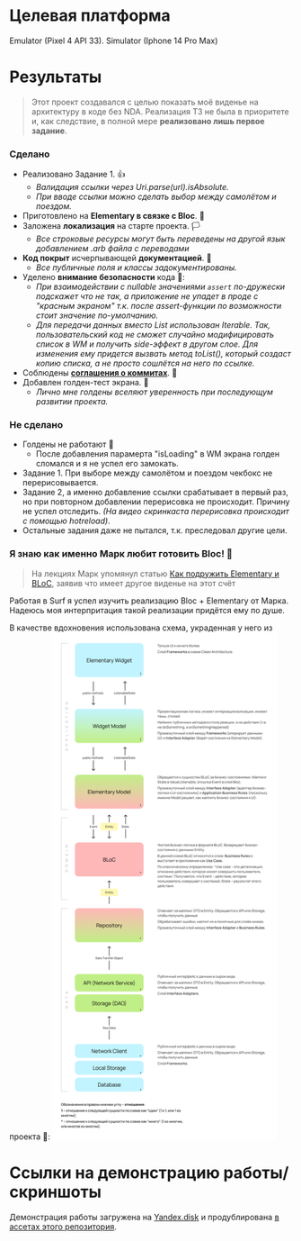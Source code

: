 # Целевая платформа

Emulator (Pixel 4 API 33).
Simulator (Iphone 14 Pro Max)

# Результаты

> Этот проект создавался с целью показать моё виденье на архитектуру в коде без NDA. Реализация
> ТЗ не была в приоритете и, как следствие, в полной мере **реализовано лишь первое задание**.

### Сделано

- Реализовано Задание 1. 👍
  - _Валидация ссылки через Uri.parse(url).isAbsolute._
  - _При вводе ссылки можно сделать выбор между самолётом и поездом._
- Приготовлено на **Elementary в связке с Bloc**. 🐄
- Заложена **локализация** на старте проекта. 🏳️
    - _Все строковые ресурсы могут быть переведены на другой язык добавлением .arb файла с переводами_
- **Код покрыт** исчерпывающей **документацией**. 📄
    - _Все публичные поля и классы задокументированы._
- Уделено **внимание безопасности** кода 🙏:
    - _При взаимодействии с nullable значениями `assert` по-дружески подскажет что не так,
      а приложение не упадет в проде с "красным экраном" т.к. после assert-функции по возможности стоит значение
      по-умолчанию._
    - _Для передачи данных вместо List использован Iterable. Так, пользовательский код не сможет случайно модифицировать
      список в WM и получить side-эффект в другом слое. Для изменения ему придется вызвать метод toList(), который
      создаст
      копию списка, а не просто сошлётся на него по ссылке._
- Соблюдены [**соглашения о коммитах**](https://www.conventionalcommits.org/ru/v1.0.0/). 🤝
- Добавлен голден-тест экрана. 🎰
    - _Лично мне голдены вселяют уверенность при последующум развитии проекта._

### Не сделано

- Голдены не работают 🤡
    - После добавления парамерта "isLoading" в WM экрана голден сломался и я не успел его замокать.
- Задание 1. При выборе между самолётом и поездом чекбокс не перерисовывается.
- Задание 2, а именно добавление ссылки срабатывает в первый раз, но при повторном добавлении перерисовка не происходит.
  Причину не успел отследить. _(На видео скринкаста перерисовка происходит с помощью hotreload)_.
- Остальные задания даже не пытался, т.к. преследовал другие цели.

[//]: # (Громкий заголовок который должен привлечь внимание:)

### Я знаю как именно Марк любит готовить Bloc! 🐽

> На лекциях Марк упомянул статью [Как подружить Elementary и BLoC](https://habr.com/ru/companies/surfstudio/articles/667272/),
> заявив что имеет другое виденье на этот счёт

Работая в Surf я успел изучить реализацию Bloc + Elementary от Марка. Надеюсь моя интерпритация такой реализации придётся ему по душе.

[//]: # (И если всё ок, могу потом как-нибудь доделать и на основе этого можно будет новую статью выпустить 😊.)
[//]: # (Лично мне такая реализация тоже больше зашла 👍 )

В качестве вдохновения использована схема, украденная у него из проекта 👹:
<img alt="image" src="./architecture/scheme.png" width="400"/>

# Ссылки на демонстрацию работы/скриншоты

Демонстрация работы загружена на [Yandex.disk](https://disk.yandex.ru/i/qfYpICYp8tJRlA)
и продублирована
[в ассетах этого репозитория](screencast%2Fsurf_flutter_jam_2023.mov).
